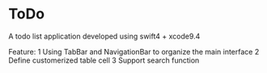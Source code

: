# ToDo
A todo list application developed using swift4 + xcode9.4

Feature:
  1 Using TabBar and NavigationBar to organize the main interface
  2 Define customerized table cell
  3 Support search function

